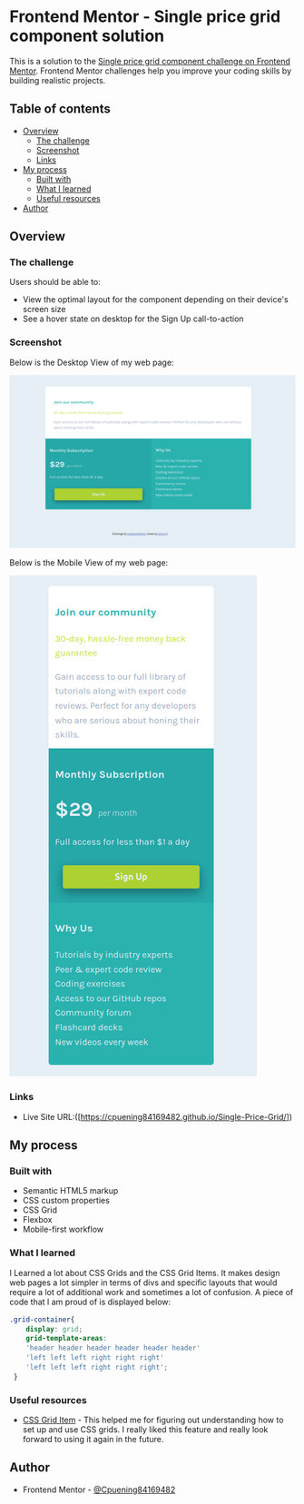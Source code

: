 # Frontend Mentor - Single price grid component solution

This is a solution to the [Single price grid component challenge on Frontend Mentor](https://www.frontendmentor.io/challenges/single-price-grid-component-5ce41129d0ff452fec5abbbc). Frontend Mentor challenges help you improve your coding skills by building realistic projects. 

## Table of contents

- [Overview](#overview)
  - [The challenge](#the-challenge)
  - [Screenshot](#screenshot)
  - [Links](#links)
- [My process](#my-process)
  - [Built with](#built-with)
  - [What I learned](#what-i-learned)
  - [Useful resources](#useful-resources)
- [Author](#author)


## Overview

### The challenge

Users should be able to:

- View the optimal layout for the component depending on their device's screen size
- See a hover state on desktop for the Sign Up call-to-action

### Screenshot
Below is the Desktop View of my web page:

![Desktop view](/images/Dekstop_View.png)

Below is the Mobile View of my web page:

![Mobile view](/images/Mobile_View.png)

### Links

- Live Site URL:([https://cpuening84169482.github.io/Single-Price-Grid/])

## My process

### Built with

- Semantic HTML5 markup
- CSS custom properties
- CSS Grid
- Flexbox
- Mobile-first workflow

### What I learned

I Learned a lot about CSS Grids and the CSS Grid Items. It makes design web pages a lot simpler in terms of divs and specific layouts that would require a lot of additional work and sometimes a lot of confusion. A piece of code that I am proud of is displayed below:


```css
.grid-container{
    display: grid;
    grid-template-areas:
    'header header header header header header' 
    'left left left right right right'
    'left left left right right right';
 }
```


### Useful resources

- [CSS Grid Item](https://www.w3schools.com/css/css_grid_item.asp) - This helped me for figuring out understanding how to set up and use CSS grids. I really liked this feature and really look forward to using it again in the future.


## Author
- Frontend Mentor - [@Cpuening84169482](https://www.frontendmentor.io/profile/Cpuening84169482)


